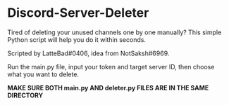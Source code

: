 # Discord-Server-Deleter
Tired of deleting your unused channels one by one manually? This simple Python script will help you do it within seconds.

Scripted by LatteBad#0406, idea from NotSaksh#6969.

Run the main.py file, input your token and target server ID, then choose what you want to delete.

**MAKE SURE BOTH main.py AND deleter.py FILES ARE IN THE SAME DIRECTORY**

